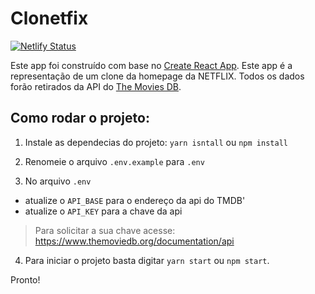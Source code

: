 # Clonetfix

[![Netlify Status](https://api.netlify.com/api/v1/badges/30d9a923-8416-446f-8596-ed83ce0544f5/deploy-status)](https://app.netlify.com/sites/clonetflix/deploys)
 
Este app foi construído com base no [Create React App](https://github.com/facebook/create-react-app). Este app é a representação de um clone da homepage da NETFLIX. Todos os dados forão retirados da API do [The Movies DB](https://www.themoviedb.org/).

## Como rodar o projeto:

1. Instale as dependecias do projeto: `yarn isntall` ou `npm install`

2. Renomeie o arquivo `.env.example` para `.env`

3. No arquivo `.env`

- atualize o `API_BASE` para o endereço da api do TMDB'
- atualize o `API_KEY` para a chave da api

> Para solicitar a sua chave acesse: https://www.themoviedb.org/documentation/api

4. Para iniciar o projeto basta digitar `yarn start` ou `npm start`.

Pronto!
